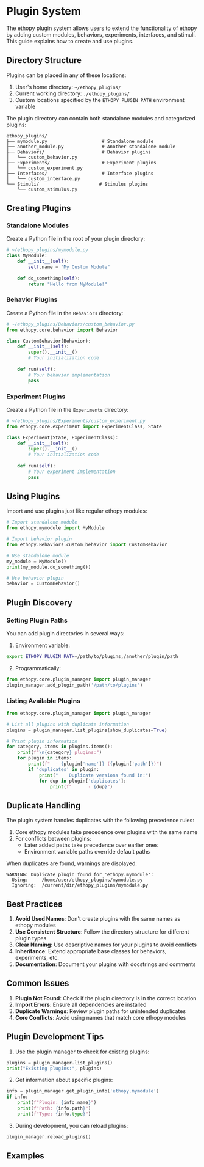 # Plugin System

The ethopy plugin system allows users to extend the functionality of ethopy by adding custom modules, behaviors, experiments, interfaces, and stimuli. This guide explains how to create and use plugins.

## Directory Structure

Plugins can be placed in any of these locations:

1. User's home directory: `~/ethopy_plugins/`
2. Current working directory: `./ethopy_plugins/`
3. Custom locations specified by the `ETHOPY_PLUGIN_PATH` environment variable

The plugin directory can contain both standalone modules and categorized plugins:

```
ethopy_plugins/
├── mymodule.py                    # Standalone module
├── another_module.py              # Another standalone module
├── Behaviors/                     # Behavior plugins
│   └── custom_behavior.py
├── Experiments/                   # Experiment plugins
│   └── custom_experiment.py
├── Interfaces/                    # Interface plugins
│   └── custom_interface.py
└── Stimuli/                      # Stimulus plugins
    └── custom_stimulus.py
```

## Creating Plugins

### Standalone Modules

Create a Python file in the root of your plugin directory:

```python
# ~/ethopy_plugins/mymodule.py
class MyModule:
    def __init__(self):
        self.name = "My Custom Module"
    
    def do_something(self):
        return "Hello from MyModule!"
```

### Behavior Plugins

Create a Python file in the `Behaviors` directory:

```python
# ~/ethopy_plugins/Behaviors/custom_behavior.py
from ethopy.core.behavior import Behavior

class CustomBehavior(Behavior):
    def __init__(self):
        super().__init__()
        # Your initialization code
    
    def run(self):
        # Your behavior implementation
        pass
```

### Experiment Plugins

Create a Python file in the `Experiments` directory:

```python
# ~/ethopy_plugins/Experiments/custom_experiment.py
from ethopy.core.experiment import ExperimentClass, State

class Experiment(State, ExperimentClass):
    def __init__(self):
        super().__init__()
        # Your initialization code
    
    def run(self):
        # Your experiment implementation
        pass
```

## Using Plugins

Import and use plugins just like regular ethopy modules:

```python
# Import standalone module
from ethopy.mymodule import MyModule

# Import behavior plugin
from ethopy.Behaviors.custom_behavior import CustomBehavior

# Use standalone module
my_module = MyModule()
print(my_module.do_something())

# Use behavior plugin
behavior = CustomBehavior()
```

## Plugin Discovery

### Setting Plugin Paths

You can add plugin directories in several ways:

1. Environment variable:
```bash
export ETHOPY_PLUGIN_PATH=/path/to/plugins,/another/plugin/path
```

2. Programmatically:
```python
from ethopy.core.plugin_manager import plugin_manager
plugin_manager.add_plugin_path('/path/to/plugins')
```

### Listing Available Plugins

```python
from ethopy.core.plugin_manager import plugin_manager

# List all plugins with duplicate information
plugins = plugin_manager.list_plugins(show_duplicates=True)

# Print plugin information
for category, items in plugins.items():
    print(f"\n{category} plugins:")
    for plugin in items:
        print(f"  - {plugin['name']} ({plugin['path']})")
        if 'duplicates' in plugin:
            print("    Duplicate versions found in:")
            for dup in plugin['duplicates']:
                print(f"      - {dup}")
```

## Duplicate Handling

The plugin system handles duplicates with the following precedence rules:

1. Core ethopy modules take precedence over plugins with the same name
2. For conflicts between plugins:
   - Later added paths take precedence over earlier ones
   - Environment variable paths override default paths

When duplicates are found, warnings are displayed:

```
WARNING: Duplicate plugin found for 'ethopy.mymodule':
  Using:     /home/user/ethopy_plugins/mymodule.py
  Ignoring:  /current/dir/ethopy_plugins/mymodule.py
```

## Best Practices

1. **Avoid Used Names**: Don't create plugins with the same names as ethopy modules
2. **Use Consistent Structure**: Follow the directory structure for different plugin types
3. **Clear Naming**: Use descriptive names for your plugins to avoid conflicts
4. **Inheritance**: Extend appropriate base classes for behaviors, experiments, etc.
5. **Documentation**: Document your plugins with docstrings and comments

## Common Issues

1. **Plugin Not Found**: Check if the plugin directory is in the correct location
2. **Import Errors**: Ensure all dependencies are installed
3. **Duplicate Warnings**: Review plugin paths for unintended duplicates
4. **Core Conflicts**: Avoid using names that match core ethopy modules

## Plugin Development Tips

1. Use the plugin manager to check for existing plugins:
```python
plugins = plugin_manager.list_plugins()
print("Existing plugins:", plugins)
```

2. Get information about specific plugins:
```python
info = plugin_manager.get_plugin_info('ethopy.mymodule')
if info:
    print(f"Plugin: {info.name}")
    print(f"Path: {info.path}")
    print(f"Type: {info.type}")
```

3. During development, you can reload plugins:
```python
plugin_manager.reload_plugins()
```

## Examples
